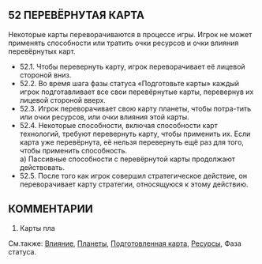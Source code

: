52 ПЕРЕВЁРНУТАЯ КАРТА
---

Некоторые карты переворачиваются в процессе игры. Игрок не может применять способности или тратить очки ресурсов и очки влияния перевёрнутых карт.
* 52.1. Чтобы перевернуть карту, игрок переворачивает её лицевой стороной вниз.
* 52.2. Во время шага фазы статуса «Подготовьте карты» каждый игрок подготавливает все свои перевёрнутые карты, перевернув их лицевой стороной вверх.
* 52.3. Игрок переворачивает свою карту планеты, чтобы потра-тить или очки ресурсов, или очки влияния этой карты.
* 52.4. Некоторые способности, включая способности карт технологий, требуют перевернуть карту, чтобы применить их. Если карта уже перевёрнута, её нельзя перевернуть ещё раз для того, чтобы применить способность.  
  а) Пассивные способности с перевёрнутой карты продолжают действовать.
* 52.5. После того как игрок совершил стратегическое действие, он переворачивает карту стратегии, относящуюся к этому действию.

КОММЕНТАРИИ
---
1) Карты пла

См.также: [Влияние](influence.md), [Планеты](planets.md), [Подготовленная карта](readied.md), [Ресурсы](resources.md), Фаза статуса.
